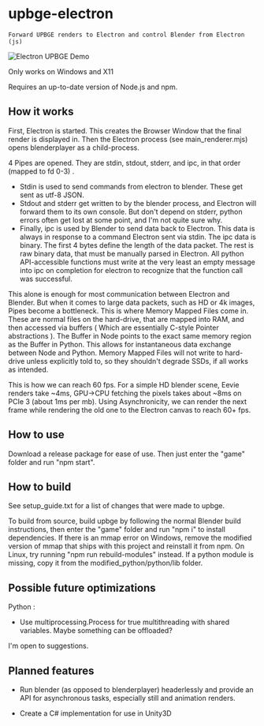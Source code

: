 
# upbge-electron

`Forward UPBGE renders to Electron and control Blender from Electron (js)`

![Electron UPBGE Demo](.github/upbge-electron-demo.gif?raw=true "UPBGE in Electron Window")

Only works on Windows and X11  

Requires an up-to-date version of Node.js and npm.

## How it works

First, Electron is started. This creates the Browser Window that the final render is displayed in.
Then the Electron process (see main_renderer.mjs) opens blenderplayer as a child-process. 

4 Pipes are opened. They are stdin, stdout, stderr, and ipc, in that order (mapped to fd 0-3) .
- Stdin is used to send commands from electron to blender. These get sent as utf-8 JSON.
- Stdout and stderr get written to by the blender process, and Electron will forward them to its own console. But don't depend on stderr, python errors often get lost at some point, and I'm not quite sure why.
- Finally, ipc is used by Blender to send data back to Electron. This data is always in response to a command Electron sent via stdin. The ipc data is binary. The first 4 bytes define the length of the data packet. The rest is raw binary data, that must be manually parsed in Electron. All python API-accessible functions must write at the very least an empty message into ipc on completion for electron to recognize that the function call was successful.

This alone is enough for most communication between Electron and Blender. But when it comes to large data packets, such as HD or 4k images, Pipes become a bottleneck. 
This is where Memory Mapped Files come in. These are normal files on the hard-drive, that are mapped into RAM, and then accessed via buffers ( Which are essentially C-style Pointer abstractions ). The Buffer in Node points to the exact same memory region as the Buffer in Python. This allows for instantaneous data exchange between Node and Python. Memory Mapped Files will not write to hard-drive unless explicitly told to, so they shouldn't degrade SSDs, if all works as intended.

This is how we can reach 60 fps. For a simple HD blender scene, Eevie renders take ~4ms, GPU->CPU fetching the pixels takes about ~8ms on PCIe 3 (about 1ms per mb). Using Asynchronicity, we can render the next frame while rendering the old one to the Electron canvas to reach 60+ fps. 

## How to use

Download a release package for ease of use. Then just enter the "game" folder and run "npm start".

## How to build

See setup_guide.txt for a list of changes that were made to upbge.

To build from source, build upbge by following the normal Blender build instructions, then enter the "game" folder and run "npm i" to install dependencies. If there is an mmap error on Windows, remove the modified version of mmap that ships with this project and reinstall it from npm. On Linux, try running "npm run rebuild-modules" instead. If a python module is missing, copy it from the modified_python/python/lib folder.

## Possible future optimizations

Python :

- Use multiprocessing.Process for true multithreading with shared variables. Maybe something can be offloaded?

I'm open to suggestions.

## Planned features

- Run blender (as opposed to blenderplayer) headerlessly and provide an API for asynchronous tasks, especially still and animation renders.

- Create a C# implementation for use in Unity3D
